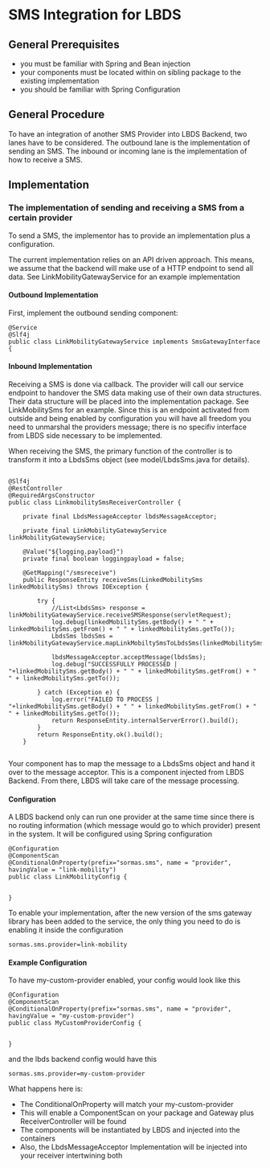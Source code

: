 # SMS Integration for LBDS

## General Prerequisites

* you must be familiar with Spring and Bean injection
* your components must be located within on sibling package to the existing implementation
* you should be familiar with Spring Configuration

## General Procedure

To have an integration of another SMS Provider into LBDS Backend, two lanes have to be considered.
The outbound lane is the implementation of sending an SMS. The inbound or incoming lane is the
implementation of how to receive a SMS.

## Implementation

### The implementation of sending and receiving a SMS from a certain provider

To send a SMS, the implementor has to provide an implementation plus a configuration.

The current implementation relies on an API driven approach. This means, we assume that the backend
will make use of a HTTP endpoint to send all data. See LinkMobilityGatewayService for an example 
implementation

#### Outbound Implementation

First, implement the outbound sending component:

```
@Service
@Slf4j
public class LinkMobilityGatewayService implements SmsGatewayInterface {

```

#### Inbound Implementation

Receiving a SMS is done via callback. The provider will call our service endpoint to handover
the SMS data making use of their own data structures. Their data structure will be placed into
the implementation package. See LinkMobilitySms for an example. Since this is an endpoint activated
from outside and being enabled by configuration you will have all freedom you need to unmarshal the
providers message; there is no specifiv interface from LBDS side necessary to be implemented.

When receiving the SMS, the primary function of the controller is to transform it into a LbdsSms object
(see model/LbdsSms.java for details).

```

@Slf4j
@RestController
@RequiredArgsConstructor
public class LinkmobilitySmsReceiverController {

    private final LbdsMessageAcceptor lbdsMessageAcceptor;

    private final LinkMobilityGatewayService linkMobilityGatewayService;

    @Value("${logging.payload}")
    private final boolean loggingpayload = false;

    @GetMapping("/smsreceive")
    public ResponseEntity receiveSms(LinkedMobilitySms linkedMobilitySms) throws IOException {

        try {
            //List<LbdsSms> response = linkMobilityGatewayService.receiveSMSResponse(servletRequest);
            log.debug(linkedMobilitySms.getBody() + " " + linkedMobilitySms.getFrom() + " " + linkedMobilitySms.getTo());
            LbdsSms lbdsSms = linkMobilityGatewayService.mapLinkMobiltySmsToLbdsSms(linkedMobilitySms);

            lbdsMessageAcceptor.acceptMessage(lbdsSms);
            log.debug("SUCCESSFULLY PROCESSED | "+linkedMobilitySms.getBody() + " " + linkedMobilitySms.getFrom() + " " + linkedMobilitySms.getTo());

        } catch (Exception e) {
            log.error("FAILED TO PROCESS | "+linkedMobilitySms.getBody() + " " + linkedMobilitySms.getFrom() + " " + linkedMobilitySms.getTo());
            return ResponseEntity.internalServerError().build();
        }
        return ResponseEntity.ok().build();
    }
    
```
Your component has to map the message to a LbdsSms object and hand it over to the message acceptor.
This is a component injected from LBDS Backend. From there, LBDS will take care of the message processing.

#### Configuration

A LBDS backend only can run one provider at the same time since there is no routing information (which message would
go to which provider) present in the system. It will be configured using Spring configuration

```
@Configuration
@ComponentScan
@ConditionalOnProperty(prefix="sormas.sms", name = "provider", havingValue = "link-mobility")
public class LinkMobilityConfig {


}
```

To enable your implementation, after the new version of the sms gateway library has been added to the
service, the only thing you need to do is enabling it inside the configuration

```
sormas.sms.provider=link-mobility
```

#### Example Configuration

To have my-custom-provider enabled, your config would look like this

```
@Configuration
@ComponentScan
@ConditionalOnProperty(prefix="sormas.sms", name = "provider", havingValue = "my-custom-provider")
public class MyCustomProviderConfig {


}
```
and the lbds backend config would have this

```
sormas.sms.provider=my-custom-provider
```

What happens here is:

* The ConditionalOnProperty will match your my-custom-provider
* This will enable a ComponentScan on your package and Gateway plus ReceiverController will be found
* The components will be instantiated by LBDS and injected into the containers
* Also, the LbdsMessageAcceptor Implementation will be injected into your receiver intertwining both
